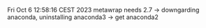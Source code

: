 Fri Oct  6 12:58:16 CEST 2023
metawrap needs 2.7 -> downgarding anaconda, uninstalling anaconda3 -> get anaconda2